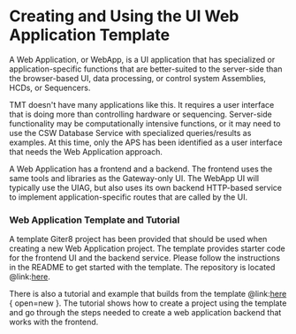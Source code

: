 # Creating and Using the UI Web Application Template

A Web Application, or WebApp, is a UI application that has specialized or application-specific
functions that are better-suited to the server-side than the browser-based UI, data processing, or control system Assemblies, HCDs, or Sequencers. 

TMT doesn't have many applications like this. It requires a user interface that is doing more than controlling hardware or sequencing. 
Server-side functionality may be computationally intensive functions, or it may need to use the CSW Database Service with specialized queries/results as examples.
At this time, only the APS has been identified as a user interface that needs the Web Application approach.

A Web Application has a frontend and a backend.  The frontend uses the same tools and libraries as the Gateway-only UI. 
The WebApp UI will typically use the UIAG, but also uses its own backend HTTP-based service to implement application-specific routes that are called by the UI. 

### Web Application Template and Tutorial

A template Giter8 project has been provided that should be used when creating a new Web Application project.
The template provides starter code for the frontend UI and the backend service.
Please follow the instructions in the README to get started with the template. The repository is located  @link:[here](https://github.com/tmtsoftware/esw-web-app-template.g8).

There is also a tutorial and example that builds from the template @link:[here](https://tmtsoftware.github.io/esw-web-app-example/0.1.0-SNAPSHOT/index.html) { open=new }.
The tutorial shows how to create a project using the template and go through the steps needed to create a web application backend that works with the frontend.

